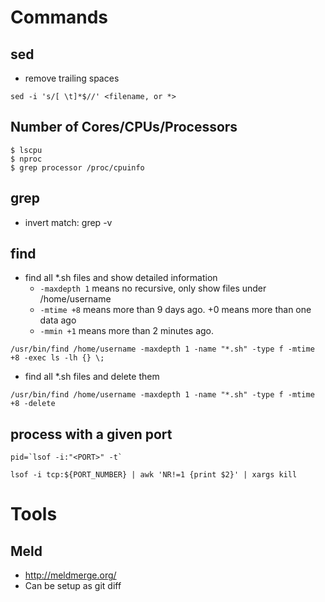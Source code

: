 # Commands

## sed
* remove trailing spaces
```
sed -i 's/[ \t]*$//' <filename, or *>
```

## Number of Cores/CPUs/Processors
```
$ lscpu
$ nproc
$ grep processor /proc/cpuinfo
```

## grep
* invert match: grep -v

## find
* find all *.sh files and show detailed information
  * ```-maxdepth 1``` means no recursive, only show files under /home/username
  * ```-mtime +8``` means more than 9 days ago. +0 means more than one data ago
  * ```-mmin +1``` means more than 2 minutes ago.
```
/usr/bin/find /home/username -maxdepth 1 -name "*.sh" -type f -mtime +8 -exec ls -lh {} \;
```
* find all *.sh files and delete them
```
/usr/bin/find /home/username -maxdepth 1 -name "*.sh" -type f -mtime +8 -delete
```

## process with a given port
```
pid=`lsof -i:"<PORT>" -t`
```
```
lsof -i tcp:${PORT_NUMBER} | awk 'NR!=1 {print $2}' | xargs kill
```


# Tools
## Meld
* http://meldmerge.org/
* Can be setup as git diff
